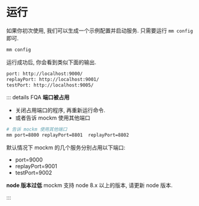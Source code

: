 # 运行

如果你初次使用, 我们可以生成一个示例配置并启动服务. 只需要运行 `mm config` 即可.

``` sh
mm config
```

运行成功后, 你会看到类似下面的输出.
``` txt
port: http://localhost:9000/
replayPort: http://localhost:9001/
testPort: http://localhost:9005/
```

::: details FQA
**端口被占用**
- 关闭占用端口的程序, 再重新运行命令.
- 或者告诉 mockm 使用其他端口

``` sh
# 告诉 mockm 使用其他端口
mm port=8800 replayPort=8801  replayPort=8802
```

默认情况下 mockm 的几个服务分别占用以下端口:
- port=9000
- replayPort=9001
- testPort=9002

**node 版本过低**
mockm 支持 node 8.x 以上的版本, 请更新 node 版本.

:::
